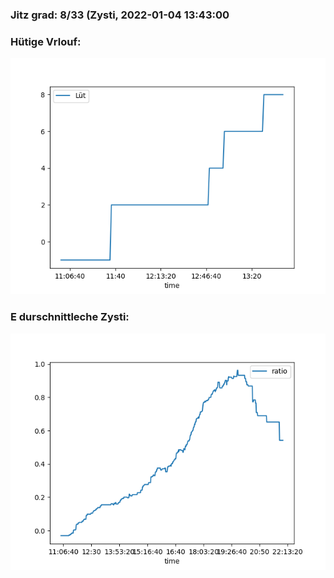### Jitz grad: 8/33 (Zysti, 2022-01-04 13:43:00

### Hütige Vrlouf:
![Graph](Today.png)

### E durschnittleche Zysti:
![Graph](Zysti.png)